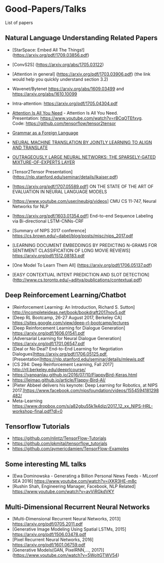 # Good-Papers/Talks

List of papers 

## Natural Language Understanding Related Papers

* [StarSpace: Embed All The Things!] (https://arxiv.org/pdf/1709.03856.pdf)
* [ConvS2S] (https://arxiv.org/abs/1705.03122)
* [Attention in general] (https://arxiv.org/pdf/1703.03906.pdf) (the link would help you quickly understand section 3.2)
*  Wavenet/Bytenet https://arxiv.org/abs/1609.03499 and https://arxiv.org/abs/1610.10099
*  Intra-attention: https://arxiv.org/pdf/1705.04304.pdf
* [Attention Is All You Need](https://arxiv.org/pdf/1706.03762.pdf) - Attention Is All You Need. <br />Presentation: https://www.youtube.com/watch?v=rBCqOTEfxvg. <br /> Code: https://github.com/tensorflow/tensor2tensor
* [Grammar as a Foreign Language](https://arxiv.org/pdf/1412.7449.pdf)
* [NEURAL MACHINE TRANSLATION BY JOINTLY LEARNING TO ALIGN AND TRANSLATE](https://arxiv.org/pdf/1409.0473.pdf)
* [OUTRAGEOUSLY LARGE NEURAL NETWORKS: THE SPARSELY-GATED MIXTURE-OF-EXPERTS LAYER](https://arxiv.org/pdf/1701.06538.pdf)
* [Tensor2Tensor Presentation] (https://nlp.stanford.edu/seminar/details/lkaiser.pdf)
* [https://arxiv.org/pdf/1707.05589.pdf] ON THE STATE OF THE ART OF EVALUATION IN NEURAL LANGUAGE MODELS
* [https://www.youtube.com/user/neubig/videos] CMU CS 11-747, Neural Networks for NLP 

* [https://arxiv.org/pdf/1603.01354.pdf] End-to-end Sequence Labeling via Bi-directional LSTM-CNNs-CRF 

* [Summary of NIPS 2017 conference] https://cs.brown.edu/~dabel/blog/posts/misc/nips_2017.pdf

* [LEARNING DOCUMENT EMBEDDINGS BY PREDICTING N-GRAMS FOR SENTIMENT CLASSIFICATION OF LONG MOVIE REVIEWS] https://arxiv.org/pdf/1512.08183.pdf

* [One Model To Learn Them All] (https://arxiv.org/pdf/1706.05137.pdf)

* [EASY CONTEXTUAL INTENT PREDICTION AND SLOT DETECTION] (http://www.cs.toronto.edu/~aditya/publications/contextual.pdf)


## Deep Reinforcement Learning/Chatbot

* [Reinforcement Learning: An Introduction, Richard S. Sutton] http://incompleteideas.net/book/bookdraft2017nov5.pdf
* [Deep RL Bootcamp, 26-27 August 2017, Berkeley CA] https://sites.google.com/view/deep-rl-bootcamp/lectures
* [Deep Reinforcement Learning for Dialogue Generation] https://arxiv.org/pdf/1606.01541.pdf
* [Adversarial Learning for Neural Dialogue Generation] https://arxiv.org/pdf/1701.06547.pdf
* [Deal or No Deal? End-to-End Learning for Negotiation Dialogues]https://arxiv.org/pdf/1706.05125.pdf,        [Presentation]https://nlp.stanford.edu/seminar/details/mlewis.pdf
* [CS 294: Deep Reinforcement Learning, Fall 2017] http://rll.berkeley.edu/deeprlcourse/
* https://yanpanlau.github.io/2016/07/10/FlappyBird-Keras.html
* https://leimao.github.io/article/Flappy-Bird-AI/
* [Pieter Abbeel delivers his keynote: Deep Learning for Robotics, at NIPS 2017.]https://www.facebook.com/nipsfoundation/videos/1554594181298482/
* Meta-Learning https://www.dropbox.com/s/a82gbu55k1k4diz/2017_12_xx_NIPS-HRL-workshop-final.pdf?dl=0




## Tensorflow Tutorials

* https://github.com/nlintz/TensorFlow-Tutorials
* https://github.com/pkmital/tensorflow_tutorials
* https://github.com/aymericdamien/TensorFlow-Examples



## Some interesting ML talks 

* [Ewa Dominowska - Generating a Billion Personal News Feeds - MLconf SEA 2016] https://www.youtube.com/watch?v=iXKR3HE-m8c
* [Rushin Shah, Engineering Manager, Facebook, NLP Related] https://www.youtube.com/watch?v=avViRGkdVKY



## Multi-Dimensional Recurrent Neural Networks

* [Multi-Dimensional Recurrent Neural Networks, 2013] https://arxiv.org/pdf/0705.2011.pdf
* [Generative Image Modeling Using Spatial LSTMs, 2015] https://arxiv.org/pdf/1506.03478.pdf
* [Pixel Recurrent Neural Networks, 2016] https://arxiv.org/pdf/1601.06759.pdf
* [Generative Models(GAN, PixelRNN,..., 2017)] (https://www.youtube.com/watch?v=5WoItGTWV54)




